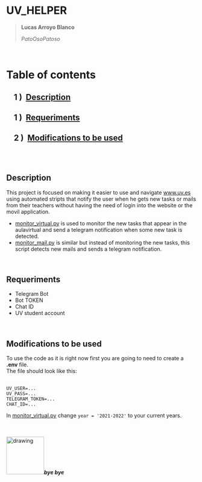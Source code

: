 <!-- Intro -->
# **UV_HELPER**
> **Lucas Arroyo Blanco**  
> 
> _PatoOsoPatoso_  

&nbsp;

<!-- Index -->
# Table of contents
## &nbsp;&nbsp;&nbsp;&nbsp;1&nbsp;)&nbsp;&nbsp;[Description](#description)
## &nbsp;&nbsp;&nbsp;&nbsp;1&nbsp;)&nbsp;&nbsp;[Requeriments](#requeriments)
## &nbsp;&nbsp;&nbsp;&nbsp;2&nbsp;)&nbsp;&nbsp;[Modifications to be used](#modifications-to-be-used) 

&nbsp;  
&nbsp; 

<!-- Description -->
## **Description**

This project is focused on making it easier to use and navigate www.uv.es using automated stripts that notify the user when he gets new tasks or mails from their teachers without having the need of login into the website or the movil application.

* [monitor_virtual.py](monitor_virtual.py) is used to monitor the new tasks that appear in the aulavirtual and send a telegram notification when some new task is detected.  
* [monitor_mail.py](monitor_mail.py) is similar but instead of monitoring the new tasks, this script detects new mails and sends a telegram notification.  

&nbsp;

<!-- Requeriments -->
## **Requeriments**

* Telegram Bot
* Bot TOKEN
* Chat ID
* UV student account

&nbsp;   

<!-- Modifications -->
## **Modifications to be used**
To use the code as it is right now first you are going to need to create a **.env** file.  
The file should look like this:  
&nbsp;
```
UV_USER=...
UV_PASS=...
TELEGRAM_TOKEN=...
CHAT_ID=...
```  
In [monitor_virtual.py](monitor_virtual.py)	change `year = '2021-2022'` to your current years.  
&nbsp;  
&nbsp;

<!-- Bye bye -->
<img src="https://static.wikia.nocookie.net/horadeaventura/images/c/c2/CaracolRJS.png/revision/latest?cb=20140518032802&path-prefix=es" alt="drawing" style="width:100px;"/>**_bye bye_**
